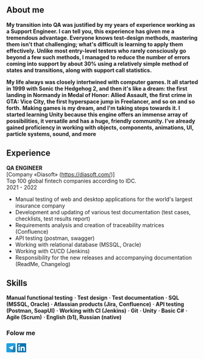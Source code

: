 ## About me 
**My transition into QA was justified by my years of experience working as a Support Engineer. I can tell you, this experience has given me a tremendous advantage. Everyone knows test-design methods, mastering them isn't that challenging; what's difficult is learning to apply them effectively. Unlike most entry-level testers who rarely consciously go beyond a few such methods, I managed to reduce the number of errors coming into support by about 30% using a relatively simple method of states and transitions, along with support call statistics.**


**My life always was closely intertwined with computer games. It all started in 1999 with Sonic the Hedgehog 2, and then it's like a dream: the first landing in Normandy in Medal of Honor: Allied Assault, the first crime in GTA: Vice City, the first hyperspace jump in Freelancer, and so on and so forth.**
**Making games is my dream, and I'm taking steps towards it. I started learning Unity because this engine offers an immense array of possibilities, it versatile and has a huge, friendly community. I've already gained proficiency in working with objects, components, animations, UI, particle systems, sound, and more**

## Experience 
**QA ENGINEER**  
[Company «Diasoft» (https://diasoft.com/)]  
Top 100 global fintech companies according to IDC.  
2021 - 2022  
* Manual testing of web and desktop applications for the world's largest insurance company
* Development and updating of various test documentation (test cases, checklists, test results report)
* Requirements analysis and creation of traceability matrices (Confluence)
* API testing (postman, swagger)
* Working with relational database (MSSQL, Oracle)
* Working with CI/CD (Jenkins)
* Responsibility for the new releases and accompanying documentation (ReadMe, Changelog)


## Skills

**Manual functional testing**
**· Test design**
**· Test documentation**
**· SQL (MSSQL, Oracle)**
**· Atlassian products (Jira,**
**Confluence)**
**· API testing (Postman, SoapUI)**
**· Working with CI (Jenkins)**
**· Git**
**· Unity**
**· Basic C#**
**· Agile (Scrum)**
**· English (b1), Russian (native)**


### Folow me
[![Telegram logo](https://github.com/Zohcho/Zohcho/blob/main/assets/1417108.png?raw=true)](https://t.me/Zohcho)
[![LinkedIn logo](https://github.com/Zohcho/Zohcho/blob/main/assets/LinkedIn_logo_initials.png?raw=true)](https://www.linkedin.com/in/ilya-varzanov/)

